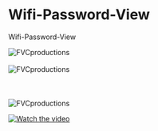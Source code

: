 # Wifi-Password-View
Wifi-Password-View 


<img src="https://4.bp.blogspot.com/-hCTxqxElGG0/W9RbjRkcAtI/AAAAAAAAAmY/zcKBbtD8LmUZqkqWwPjv3h81iUzxB9OlwCK4BGAYYCw/s1600/1.PNG;s=250" title="FVCproductions" alt="FVCproductions" style="max-width:100%;">

<br>

<Br>

<img src="https://3.bp.blogspot.com/-lI13y1r-lhc/W9Rbja07S5I/AAAAAAAAAmU/7RZ6SghoaOUfye6h84R4Rmog495LmtY7wCK4BGAYYCw/s1600/2.PNG;s=250" title="FVCproductions" alt="FVCproductions" style="max-width:100%;">

<br>
<br>
<Br>
<Br>

<img src="https://3.bp.blogspot.com/-yjwcNfn1udM/W9RbjXUH4aI/AAAAAAAAAmc/7uDCvkzjdUEeex1wubGstHLw7Ucfe42DQCK4BGAYYCw/s1600/Capture.PNG;s=250" title="FVCproductions" alt="FVCproductions" style="max-width:100%;">

[![Watch the video](https://i9.ytimg.com/vi/0n4wPr8kdc0/hqdefault.jpg?sqp=CIzh0d4F&rs=AOn4CLDjpvhSkhxOV8TOWQSQI5CBIkH5QQ)](https://youtu.be/0n4wPr8kdc0)

